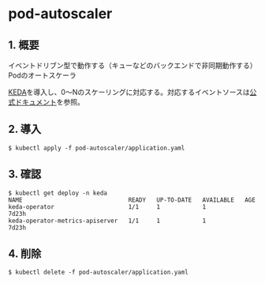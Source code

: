 # pod-autoscaler

## 1. 概要

イベントドリブン型で動作する（キューなどのバックエンドで非同期動作する）Podのオートスケーラ

[KEDA](https://keda.sh/)を導入し、0～Nのスケーリングに対応する。対応するイベントソースは[公式ドキュメント](https://keda.sh/docs/2.6/scalers/)を参照。

## 2. 導入

```
$ kubectl apply -f pod-autoscaler/application.yaml
```

## 3. 確認

```
$ kubectl get deploy -n keda
NAME                              READY   UP-TO-DATE   AVAILABLE   AGE
keda-operator                     1/1     1            1           7d23h
keda-operator-metrics-apiserver   1/1     1            1           7d23h
```

## 4. 削除

```
$ kubectl delete -f pod-autoscaler/application.yaml
```
